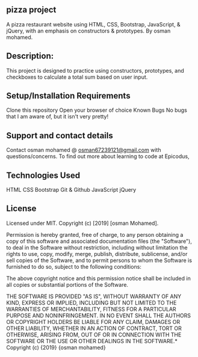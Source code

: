 ## pizza project
A pizza restaurant website using HTML, CSS, Bootstrap, JavaScript, & jQuery, with an emphasis on constructors & prototypes.
By osman mohamed.
## Description:
This project is designed to practice using constructors, prototypes, and checkboxes to calculate a total sum based on user input.

## Setup/Installation Requirements
Clone this repository
Open your browser of choice
Known Bugs
No bugs that I am aware of, but it isn't very pretty!

## Support and contact details
Contact osman mohamed @ osman67239121@gmail.com with questions/concerns. To find out more about learning to code at Epicodus,

## Technologies Used
HTML
CSS
Bootstrap
Git & Github
JavaScript
jQuery

## License
Licensed under MIT.
Copyright (c) [2019] [osman Mohamed].

Permission is hereby granted, free of charge, to any person obtaining a copy of this software and associated documentation files (the "Software"), to deal in the Software without restriction, including without limitation the rights to use, copy, modify, merge, publish, distribute, sublicense, and/or sell copies of the Software, and to permit persons to whom the Software is furnished to do so, subject to the following conditions:

The above copyright notice and this permission notice shall be included in all copies or substantial portions of the Software.

THE SOFTWARE IS PROVIDED "AS IS", WITHOUT WARRANTY OF ANY KIND, EXPRESS OR IMPLIED, INCLUDING BUT NOT LIMITED TO THE WARRANTIES OF MERCHANTABILITY, FITNESS FOR A PARTICULAR PURPOSE AND NONINFRINGEMENT. IN NO EVENT SHALL THE AUTHORS OR COPYRIGHT HOLDERS BE LIABLE FOR ANY CLAIM, DAMAGES OR OTHER LIABILITY, WHETHER IN AN ACTION OF CONTRACT, TORT OR OTHERWISE, ARISING FROM, OUT OF OR IN CONNECTION WITH THE SOFTWARE OR THE USE OR OTHER DEALINGS IN THE SOFTWARE.* Copyright (c) {2019} {osman mohamed}
